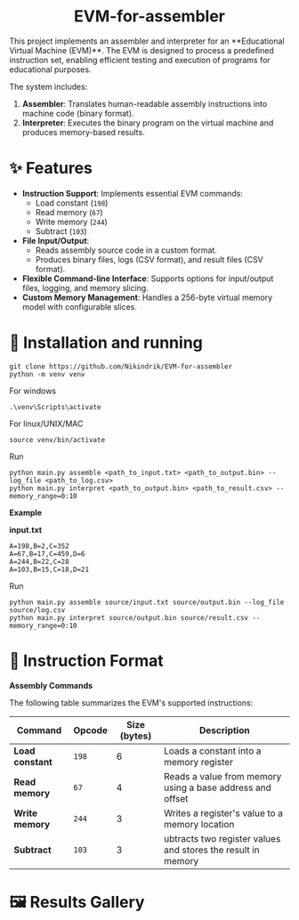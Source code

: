 <h1 align="center"> EVM-for-assembler  </h1>
This project implements an assembler and interpreter for an **Educational Virtual Machine (EVM)**. The EVM is designed to process a predefined instruction set, enabling efficient testing and execution of programs for educational purposes.

The system includes:
1. **Assembler**: Translates human-readable assembly instructions into machine code (binary format).
2. **Interpreter**: Executes the binary program on the virtual machine and produces memory-based results.

# ✨ Features

- **Instruction Support**: Implements essential EVM commands:
  - Load constant (`198`)
  - Read memory (`67`)
  - Write memory (`244`)
  - Subtract (`103`)
- **File Input/Output**:
  - Reads assembly source code in a custom format.
  - Produces binary files, logs (CSV format), and result files (CSV format).
- **Flexible Command-line Interface**: Supports options for input/output files, logging, and memory slicing.
- **Custom Memory Management**: Handles a 256-byte virtual memory model with configurable slices.

# 📘 Installation and running

```commandline
git clone https://github.com/Nikindrik/EVM-for-assembler
python -m venv venv
```

For windows
```commandline
.\venv\Scripts\activate
```

For linux/UNIX/MAC
```commandline
source venv/bin/activate
```

Run
```commandline
python main.py assemble <path_to_input.txt> <path_to_output.bin> --log_file <path_to_log.csv>
python main.py interpret <path_to_output.bin> <path_to_result.csv> --memory_range=0:10
```

**Example**

**input.txt**
```editorconfig
A=198,B=2,C=352
A=67,B=17,C=459,D=6
A=244,B=22,C=28
A=103,B=15,C=18,D=21
```

Run
```editorconfig
python main.py assemble source/input.txt source/output.bin --log_file source/log.csv
python main.py interpret source/output.bin source/result.csv --memory_range=0:10
```

# 📑 Instruction Format

**Assembly Commands**

The following table summarizes the EVM's supported instructions:

| Command         | Opcode | Size (bytes) | Description                                                  |
|------------------|-------------|---------------|-----------------------------------------------------------|
| **Load constant** | `198`       | 6             | Loads a constant into a memory register                   |
| **Read memory**     | `67`        | 4             | Reads a value from memory using a base address and offset |
| **Write memory**    | `244`       | 3             | Writes a register's value to a memory location            |
| **Subtract**        | `103`       | 3             | ubtracts two register values and stores the result in memory |


# 🖼️ Results Gallery

